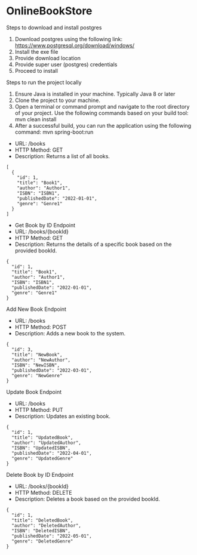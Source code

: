 # OnlineBookStore


Steps to download and install postgres
1. Download postgres using the following link: https://www.postgresql.org/download/windows/
2. Install the exe file
3. Provide download location
4. Provide super user (postgres) credentials
5. Proceed to install



Steps to run the project locally
1. Ensure Java is installed in your machine. Typically Java 8 or later
2. Clone the project to your machine.
3. Open a terminal or command prompt and navigate to the root directory of your project. Use the following commands based on your build tool: mvn clean install
4. After a successful build, you can run the application using the following command: mvn spring-boot:run 

* URL: /books
* HTTP Method: GET
* Description: Returns a list of all books.
```
[
  {
    "id": 1,
    "title": "Book1",
    "author": "Author1",
    "ISBN": "ISBN1",
    "publishedDate": "2022-01-01",
    "genre": "Genre1"
  }
]

```

* Get Book by ID Endpoint
* URL: /books/{bookId}
* HTTP Method: GET
* Description: Returns the details of a specific book based on the provided bookId.
```
{
  "id": 1,
  "title": "Book1",
  "author": "Author1",
  "ISBN": "ISBN1",
  "publishedDate": "2022-01-01",
  "genre": "Genre1"
}
```

Add New Book Endpoint
* URL: /books
* HTTP Method: POST
* Description: Adds a new book to the system.
```
{
  "id": 3,
  "title": "NewBook",
  "author": "NewAuthor",
  "ISBN": "NewISBN",
  "publishedDate": "2022-03-01",
  "genre": "NewGenre"
}
```

Update Book Endpoint
* URL: /books
* HTTP Method: PUT
* Description: Updates an existing book.
```
{
  "id": 1,
  "title": "UpdatedBook",
  "author": "UpdatedAuthor",
  "ISBN": "UpdatedISBN",
  "publishedDate": "2022-04-01",
  "genre": "UpdatedGenre"
}
```

Delete Book by ID Endpoint
* URL: /books/{bookId}
* HTTP Method: DELETE
* Description: Deletes a book based on the provided bookId.
```
{
  "id": 1,
  "title": "DeletedBook",
  "author": "DeletedAuthor",
  "ISBN": "DeletedISBN",
  "publishedDate": "2022-05-01",
  "genre": "DeletedGenre"
}
```

